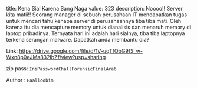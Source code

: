 title: Kena Sial Karena Sang Naga
value: 323
description: Noooo!! Server kita matii!! Seorang manager di sebuah perusahaan IT mendapatkan tugas untuk mencari tahu kenapa server di perusahaannya tiba tiba mati. Oleh karena itu dia mencapture memory untuk dianalisis dan menaruh memory di laptop pribadinya. Ternyata hari ini adalah hari sialnya, tiba tiba laptopnya terkena serangan malware. Dapatkah anda membantu dia?

Link: https://drive.google.com/file/d/1V-uqTfQbG9fS_w-Wxn8p0eJMa832IbZf/view?usp=sharing

zip pass: `IniPasswordChallForensicFinalAra6`

Author : `Haalloobim`